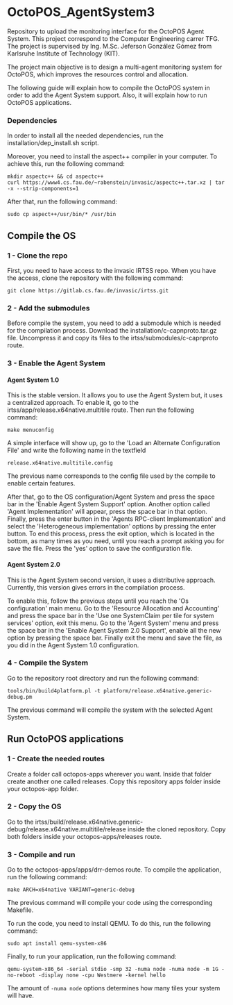 <p align="justify">
  
# OctoPOS_AgentSystem3

Repository to upload the monitoring interface for the OctoPOS Agent System. This project correspond to the Computer Engineering carrer TFG. The project is supervised by Ing. M.Sc. Jeferson González Gómez from Karlsruhe Institute of Technology (KIT). 

The project main objective is to design a multi-agent monitoring system for OctoPOS, which improves the resources control and allocation.

The following guide will explain how to compile the OctoPOS system in order to add the Agent System support. Also, it will explain how to run OctoPOS applications.

### Dependencies
In order to install all the needed dependencies, run the installation/dep_install.sh script. 

Moreover, you need to install the aspect++ compiler in your computer. To achieve this, run the following command:
```
mkdir aspectc++ && cd aspectc++
curl https://www4.cs.fau.de/~rabenstein/invasic/aspectc++.tar.xz | tar -x --strip-components=1
```
After that, run the following command:
```
sudo cp aspect++/usr/bin/* /usr/bin
```

## Compile the OS
### 1 - Clone the repo
First, you need to have access to the invasic IRTSS repo. When you have the access, clone the repository with the following command:
```
git clone https://gitlab.cs.fau.de/invasic/irtss.git
```

### 2 - Add the submodules
Before compile the system, you need to add a submodule which is needed for the compilation process. Download the installation/c-capnproto.tar.gz file. Uncompress it and copy its files to the irtss/submodules/c-capnproto route.

### 3 - Enable the Agent System
#### Agent System 1.0
This is the stable version. It allows you to use the Agent System but, it uses a centralized approach. To enable it, go to the irtss/app/release.x64native.multitile route. Then run the following command:
```
make menuconfig
```

A simple interface will show up, go to the 'Load an Alternate Configuration File' and write the following name in the textfield
```
release.x64native.multitile.config 
```
The previous name corresponds to the config file used by the compile to enable certain features. 

After that, go to the OS configuration/Agent System and press the space bar in the 'Enable Agent System Support' option. Another option called 'Agent Implementation'  will appear, press the space bar in that option. Finally, press the enter button in the 'Agents RPC-client Implementation' and select the 'Heterogeneous implementation' options by pressing the enter button. To end this process, press the exit option, which is located in the bottom, as many times as you need,  until you reach a prompt asking you for save the file. Press the 'yes' option to save the configuration file.

#### Agent System 2.0
This is the Agent System second version, it uses a distributive approach. Currently, this version gives errors in the compilation process.

To enable this, follow the previous steps until you reach the 'Os configuration' main menu. Go to the 'Resource Allocation and Accounting' and press the space bar in the 'Use one SystemClaim per tile for system services' option, exit this menu. Go to the 'Agent System' menu and press the space bar in the 'Enable Agent System 2.0 Support', enable all the new option  by pressing the space bar. Finally exit the menu and save the file, as you did in the Agent System 1.0 configuration.

### 4 - Compile the System
Go to the repository root directory and run the following command:
```
tools/bin/build4platform.pl -t platform/release.x64native.generic-debug.pm
```
The previous command will compile the system with the selected Agent System.

## Run OctoPOS applications
### 1 - Create the needed routes
Create a folder call octopos-apps wherever you want. Inside that folder create another one called releases. Copy this repository apps folder inside your octopos-app folder.

### 2 - Copy the OS
Go to the irtss/build/release.x64native.generic-debug/release.x64native.multitile/release inside the cloned repository. Copy both folders inside your octopos-apps/releases route.

### 3 - Compile and run
Go to the octopos-apps/apps/drr-demos route. To compile the application, run the following command:
```
make ARCH=x64native VARIANT=generic-debug
```
The previous command will compile your code using the corresponding Makefile.

To run the code, you need to install QEMU. To do this, run the following command:
```
sudo apt install qemu-system-x86
```

Finally, to run your application, run the following command:
```
qemu-system-x86_64 -serial stdio -smp 32 -numa node -numa node -m 1G -no-reboot -display none -cpu Westmere -kernel hello
```

The amount of ```-numa node``` options determines how many tiles your system will have.
</p>
